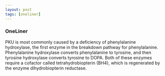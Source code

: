 ```yaml
---
layout: post
tags: [oneliner]
---
```



### OneLiner

PKU is most commonly caused by a deficiency of phenylalanine hydroxylase, the first enzyme in the breakdown pathway for phenylalanine. Phenylalanine hydroxylase converts phenylalanine to tyrosine, and then tyrosine hydroxylase converts tyrosine to DOPA. Both of these enzymes require a cofactor called tetrahydrobiopterin (BH4), which is regenerated by the enzyme dihydrobiopterin reductase.
